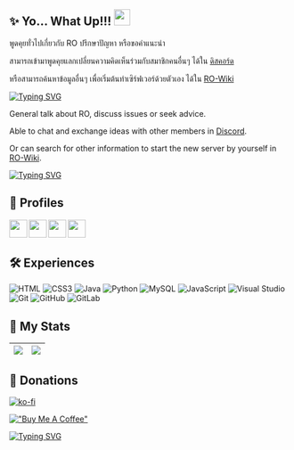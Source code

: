 ## ✨ Yo... What Up!!! <img src="https://github.com/TheDudeThatCode/TheDudeThatCode/blob/master/Assets/Hi.gif" width="29px">

พูดคุยทั่วไปเกี่ยวกับ RO ปรึกษาปัญหา หรือขอคำแนะนำ

สามารถเข้ามาพูดคุยแลกเปลี่ยนความคิดเห็นร่วมกับสมาชิกคนอื่นๆ ได้ใน [ดิสคอร์ด](https://discord.gg/aY3AuRZ)

หรือสามารถค้นหาข้อมูลอื่นๆ เพื่อเริ่มต้นทำเซิร์ฟเวอร์ด้วยตัวเอง ได้ใน [RO-Wiki](https://ro-wiki.github.io/)

[![Typing SVG](https://readme-typing-svg.herokuapp.com/?color=%25B200FFF7&lines=สวัสดี+👋+ทุกท่านที่เข้ามาเยี่ยมชมและติดตาม)](https://git.io/typing-svg)

General talk about RO, discuss issues or seek advice.

Able to chat and exchange ideas with other members in [Discord](https://discord.gg/aY3AuRZ).

Or can search for other information to start the new server by yourself in [RO-Wiki](https://ro-wiki.github.io/).

[![Typing SVG](https://readme-typing-svg.herokuapp.com/?color=%25B200FFF7&lines=Hi+there+👋+Greeting+all+Visitors+and+Follower)](https://git.io/typing-svg)

## 🌠 Profiles

<a href="https://github.com/X-EcutiOnner">
  <img align="left" height="32px" width="32px" src="https://cdn.jsdelivr.net/npm/simple-icons@v3/icons/github.svg"  />
</a>
<a href="https://gitlab.com/X-EcutiOnner">
  <img align="left" height="32px" width="32px" src="https://cdn.jsdelivr.net/npm/simple-icons@v3/icons/gitlab.svg" />
</a>
<a href="https://discord.com/users/X-EcutiOnner#8371">
  <img align="left" height="32px" width="32px" src="https://cdn.jsdelivr.net/npm/simple-icons@v3/icons/discord.svg" />
</a>
<a href="mailto:xex.ecutionner@gmail.com">
  <img align="left" height="32px" width="32px" src="https://cdn.jsdelivr.net/npm/simple-icons@v3/icons/gmail.svg" />
</a>
<br />
<br />

## 🛠️ Experiences
![HTML](https://img.shields.io/badge/html%20-%23E34F26.svg?&style=for-the-badge&logo=html5&logoColor=white)
![CSS3](https://img.shields.io/badge/css3-%231572B6.svg?style=for-the-badge&logo=css3&logoColor=white)
![Java](https://img.shields.io/badge/java-%23ED8B00.svg?style=for-the-badge&logo=java&logoColor=white)
![Python](https://img.shields.io/badge/python%20-%23E34F26.svg?&style=for-the-badge&logo=python&ogoColor=white)
![MySQL](https://img.shields.io/badge/mysql-%2300f.svg?style=for-the-badge&logo=mysql&logoColor=white)
![JavaScript](https://img.shields.io/badge/javascript-%23323330.svg?style=for-the-badge&logo=javascript&logoColor=%23F7DF1E)
![Visual Studio](https://img.shields.io/badge/Visual%20Studio-5C2D91.svg?style=for-the-badge&logo=visual-studio&logoColor=white)
![Git](https://img.shields.io/badge/git-%23F05033.svg?style=for-the-badge&logo=git&logoColor=white)
![GitHub](https://img.shields.io/badge/github-%23121011.svg?style=for-the-badge&logo=github&logoColor=white)
![GitLab](https://img.shields.io/badge/gitlab-%23121011.svg?style=for-the-badge&logo=gitlab&logoColor=white)

## 💪 My Stats
<img src="https://github-readme-stats.vercel.app/api?username=X-EcutiOnner&&show_icons=true&count_private=true&theme=radical"/>|<img src="https://github-readme-streak-stats.herokuapp.com/?user=X-EcutiOnner&theme=radical"/>|
|---|---|

## 🎁 Donations

[![ko-fi](https://www.ko-fi.com/img/githubbutton_sm.svg)](https://ko-fi.com/xecutionner)

[!["Buy Me A Coffee"](https://www.buymeacoffee.com/assets/img/custom_images/orange_img.png)](https://www.buymeacoffee.com/xecutionner)

[![Typing SVG](https://readme-typing-svg.herokuapp.com/?color=%25B200FFF7&lines=🙏+ขอบคุณมากสำหรับการสนับสนุนของท่าน;🙏+Thanks+so+much+for+your+support)](https://git.io/typing-svg)

<!--
**X-EcutiOnner/X-EcutiOnner** is a ✨ _special_ ✨ repository because its `README.md` (this file) appears on your GitHub profile.

Here are some ideas to get you started:

- 🔭 I’m currently working on ...
- 🌱 I’m currently learning ...
- 👯 I’m looking to collaborate on ...
- 🤔 I’m looking for help with ...
- 💬 Ask me about ...
- 📫 How to reach me: ...
- 😄 Pronouns: ...
- ⚡ Fun fact: ...
-->
